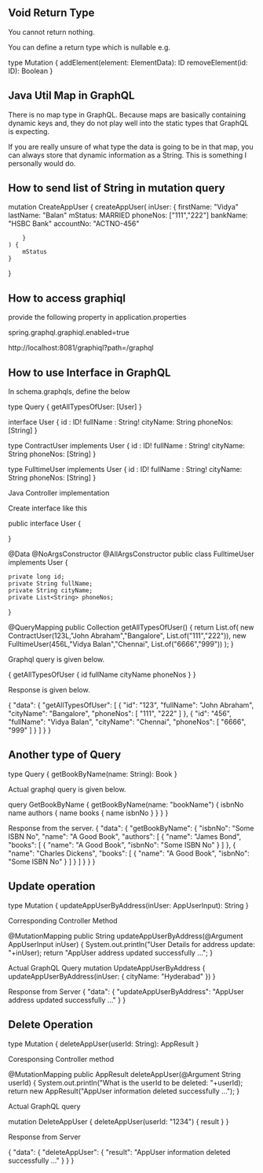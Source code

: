 Void Return Type
---------
You cannot return nothing.

You can define a return type which is nullable e.g.

type Mutation {
  addElement(element: ElementData): ID
  removeElement(id: ID): Boolean
}

Java Util Map in GraphQL
-------------------
There is no map type in GraphQL. Because maps are basically containing dynamic keys and, they do not play well into the static types that GraphQL is expecting.

If you are really unsure of what type the data is going to be in that map, you can always store that dynamic information as a String. This is something I personally would do.


How to send list of String in mutation query
-----------------
mutation CreateAppUser {
    createAppUser(
        inUser: {
            firstName: "Vidya"
            lastName: "Balan"
            mStatus: MARRIED
            phoneNos: ["111","222"]
            bankName: "HSBC Bank"
            accountNo: "ACTNO-456"
            
        }
    ) {
        mStatus
    }
}


How to access graphiql
-----------
provide the following property in application.properties

spring.graphql.graphiql.enabled=true

http://localhost:8081/graphiql?path=/graphql


How to use Interface in GraphQL
-----------
In schema.graphqls, define the below

type Query {
	getAllTypesOfUser: [User]
}

interface User {
    id : ID!
    fullName : String!
    cityName: String
    phoneNos: [String]
}

type ContractUser implements User  {
    id : ID!
    fullName : String!
    cityName: String
    phoneNos: [String]
}

type FulltimeUser implements User  {
    id : ID!
    fullName : String!
    cityName: String
    phoneNos: [String]
}

Java Controller implementation

Create interface like this

public interface User {

}


@Data @NoArgsConstructor @AllArgsConstructor
public class FulltimeUser implements User {

	private long id;
    private String fullName;
    private String cityName;
    private List<String> phoneNos;
}


@QueryMapping
	public Collection<User> getAllTypesOfUser() {
		return List.of(
				new ContractUser(123L,"John Abraham","Bangalore", List.of("111","222")),
				new FulltimeUser(456L,"Vidya Balan","Chennai", List.of("6666","999"))
				);
	}
	

Graphql query is given below.

{
  getAllTypesOfUser {
    id
    fullName
    cityName
    phoneNos
  }
}


Response is given below.

{
  "data": {
    "getAllTypesOfUser": [
      {
        "id": "123",
        "fullName": "John Abraham",
        "cityName": "Bangalore",
        "phoneNos": [
          "111",
          "222"
        ]
      },
      {
        "id": "456",
        "fullName": "Vidya Balan",
        "cityName": "Chennai",
        "phoneNos": [
          "6666",
          "999"
        ]
      }
    ]
  }
}


Another type of Query
-----------
type Query {
	getBookByName(name: String): Book
}

Actual graphql query is given below.

query GetBookByName {
    getBookByName(name: "bookName") {
        isbnNo
        name
        authors {
            name
            books {
                name
                isbnNo
            }
        }
    }
}

Response from the server.
{
    "data": {
        "getBookByName": {
            "isbnNo": "Some ISBN No",
            "name": "A Good Book",
            "authors": [
                {
                    "name": "James Bond",
                    "books": [
                        {
                            "name": "A Good Book",
                            "isbnNo": "Some ISBN No"
                        }
                    ]
                },
                {
                    "name": "Charles Dickens",
                    "books": [
                        {
                            "name": "A Good Book",
                            "isbnNo": "Some ISBN No"
                        }
                    ]
                }
            ]
        }
    }
}

Update operation
---------
type Mutation {
	updateAppUserByAddress(inUser: AppUserInput): String
}

Corresponding Controller Method

@MutationMapping
	public String updateAppUserByAddress(@Argument AppUserInput inUser) {
		System.out.println("User Details for address update: "+inUser);
		return "AppUser address updated successfully ...";
	}
	
Actual GraphQL Query
mutation UpdateAppUserByAddress {
    updateAppUserByAddress(inUser: { cityName: "Hyderabad" })
}

Response from Server
{
    "data": {
        "updateAppUserByAddress": "AppUser address updated successfully ..."
    }
}

Delete Operation
------
type Mutation {
	deleteAppUser(userId: String): AppResult
}

Coresponsing Controller method

@MutationMapping
	public AppResult deleteAppUser(@Argument String userId) {
		System.out.println("What is the userId to be deleted: "+userId);
		return new AppResult("AppUser information deleted successfully ...");
	}

Actual GraphQL query

mutation DeleteAppUser {
    deleteAppUser(userId: "1234") {
        result
    }
}

Response from Server

{
    "data": {
        "deleteAppUser": {
            "result": "AppUser information deleted successfully ..."
        }
    }
}	